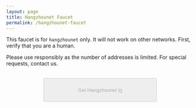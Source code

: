 ```yaml
---
layout: page
title: Hangzhounet Faucet
permalink: /hangzhounet-faucet
---
```


This faucet is for `hangzhounet` only. It will not work on other networks. First, verify that you are a human.

Please use responsibly as the number of addresses is limited. For special requests, contact us.

<script src='https://www.google.com/recaptcha/api.js'></script>
<script src='https://cdnjs.cloudflare.com/ajax/libs/jquery/3.3.1/jquery.min.js'></script>
<script>
function captchaDone(response) {
  $("#gettz").prop('disabled',false); $("#gettz").addClass('btn-b');
}

//https://stackoverflow.com/a/6960586/207209
$("#faucet_form").submit(function(e){
  e.preventDefault();
  var form = $(this);
  var url = form.attr('action');

  $.ajax({
    type: "POST",
    url: url,
    data: form.serialize(), // serializes the form's elements.
    success: function(data)
    {
      alert(data);
    }
  });
});
</script>


<form id="faucet_form" action='https://faucet.hangzhounet.teztnets.xyz'>
    <div>
        <div class="g-recaptcha" data-sitekey="6LcARlgbAAAAAHfqADFawmaQ5U4dceyrdMi1Rtpj" data-callback="captchaDone"></div>
        <br/>
        <button id="gettz" style='display: block; margin: 0 auto; width: 304px; height: 64px;' disabled=true>Get Hangzhounet ꜩ</button>
    </div>
</form>
